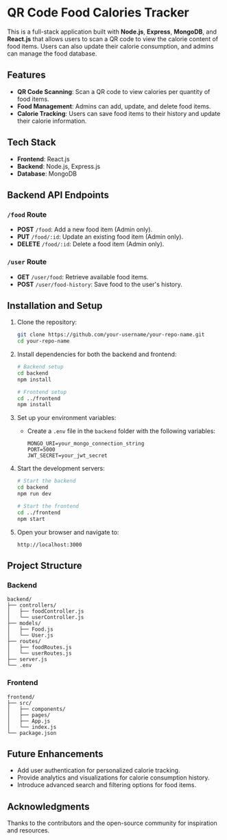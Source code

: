 
# QR Code Food Calories Tracker

This is a full-stack application built with **Node.js**, **Express**, **MongoDB**, and **React.js** that allows users to scan a QR code to view the calorie content of food items. Users can also update their calorie consumption, and admins can manage the food database.

## Features

- **QR Code Scanning**: Scan a QR code to view calories per quantity of food items.
- **Food Management**: Admins can add, update, and delete food items.
- **Calorie Tracking**: Users can save food items to their history and update their calorie information.

## Tech Stack

- **Frontend**: React.js
- **Backend**: Node.js, Express.js
- **Database**: MongoDB

## Backend API Endpoints

### `/food` Route
- **POST** `/food`: Add a new food item (Admin only).
- **PUT** `/food/:id`: Update an existing food item (Admin only).
- **DELETE** `/food/:id`: Delete a food item (Admin only).

### `/user` Route
- **GET** `/user/food`: Retrieve available food items.
- **POST** `/user/food-history`: Save food to the user's history.

## Installation and Setup

1. Clone the repository:
   ```bash
   git clone https://github.com/your-username/your-repo-name.git
   cd your-repo-name
   ```

2. Install dependencies for both the backend and frontend:
   ```bash
   # Backend setup
   cd backend
   npm install

   # Frontend setup
   cd ../frontend
   npm install
   ```

3. Set up your environment variables:
   - Create a `.env` file in the `backend` folder with the following variables:
     ```
     MONGO_URI=your_mongo_connection_string
     PORT=5000
     JWT_SECRET=your_jwt_secret
     ```

4. Start the development servers:
   ```bash
   # Start the backend
   cd backend
   npm run dev

   # Start the frontend
   cd ../frontend
   npm start
   ```

5. Open your browser and navigate to:
   ```
   http://localhost:3000
   ```

## Project Structure

### Backend
```
backend/
├── controllers/
│   ├── foodController.js
│   └── userController.js
├── models/
│   ├── Food.js
│   └── User.js
├── routes/
│   ├── foodRoutes.js
│   └── userRoutes.js
├── server.js
└── .env
```

### Frontend
```
frontend/
├── src/
│   ├── components/
│   ├── pages/
│   ├── App.js
│   └── index.js
└── package.json
```

## Future Enhancements

- Add user authentication for personalized calorie tracking.
- Provide analytics and visualizations for calorie consumption history.
- Introduce advanced search and filtering options for food items.


## Acknowledgments

Thanks to the contributors and the open-source community for inspiration and resources.
